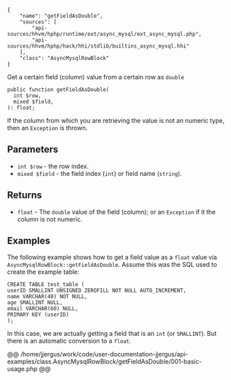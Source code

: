 ``` yamlmeta
{
    "name": "getFieldAsDouble",
    "sources": [
        "api-sources/hhvm/hphp/runtime/ext/async_mysql/ext_async_mysql.php",
        "api-sources/hhvm/hphp/hack/hhi/stdlib/builtins_async_mysql.hhi"
    ],
    "class": "AsyncMysqlRowBlock"
}
```




Get a certain field (column) value from a certain row as ` double `




``` Hack
public function getFieldAsDouble(
  int $row,
  mixed $field,
): float;
```




If the column from which you are retrieving the value is not an numeric
type, then an ` Exception ` is thrown.




## Parameters




+ ` int $row ` - the row index.
+ ` mixed $field ` - the field index (`` int ``) or field name (``` string ```).




## Returns




* ` float ` - The `` double `` value of the field (column); or an ``` Exception ``` if it
  the column is not numeric.




## Examples




The following example shows how to get a field value as a ` float ` value via `` AsyncMysqlRowBlock::getFieldAsDouble ``. Assume this was the SQL used to create the example table:




```
CREATE TABLE test_table (
userID SMALLINT UNSIGNED ZEROFILL NOT NULL AUTO_INCREMENT,
name VARCHAR(40) NOT NULL,
age SMALLINT NULL,
email VARCHAR(60) NULL,
PRIMARY KEY (userID)
);
```




In this case, we are actually getting a field that is an ` int ` (or `` SMALLINT ``). But there is an automatic conversion to a ``` float ```.







@@ /home/jjergus/work/code/user-documentation-jjergus/api-examples/class.AsyncMysqlRowBlock/getFieldAsDouble/001-basic-usage.php @@
<!-- HHAPIDOC -->
